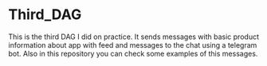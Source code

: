 # Third_DAG
This is the third DAG I did on practice. It  sends messages with basic product information about app with feed and messages to the chat using a telegram bot. Also in this repository you can check some examples of this messages.
